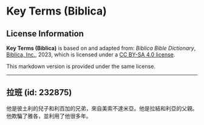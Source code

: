 # Key Terms (Biblica)

## License Information

**Key Terms (Biblica)** is based on and adapted from: _Biblica Bible Dictionary_, [Biblica, Inc.](https://www.biblica.com/), 2023, which is licensed under a [CC BY-SA 4.0 license](https://creativecommons.org/licenses/by-sa/4.0/legalcode.en).

This markdown version is provided under the same license.



--------------------------------

## 拉班 (id: 232875)

他是彼土利的兒子和利百加的兄弟，來自美索不達米亞。他是拉結和利亞的父親。他欺騙了雅各，並利用了他很多年。


